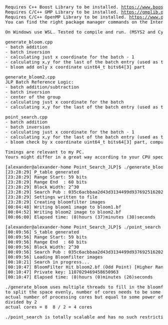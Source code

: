<pre>
Requires C++ Boost Library to be installed. <a href="https://www.boost.org">https://www.boost.org</a>
Requires C/C++ GMP Library to be installed. <a href="https://gmplib.org">https://gmplib.org</a>
Requires C/C++ OpenMP Library to be installed. <a href="https://www.openmp.org">https://www.openmp.org</a>
You can find the right package manager commands on the Internet for your Linux Distro.

On Windows use WSL. Tested to compile and run. (MSYS2 and Cygwin run unstable).

generate_bloom.cpp
- batch addition
- batch inversion
- calculating just x coordinate for the batch - 1
- calculating x,y for the last of the batch entry (used as the next startPoint)
- bloom add only x coordinate uint64_t bits64[3] part

generate_bloom2.cpp
JLP Batch Reference Logic:
- batch addition/subtraction
- batch inversion
- center of the group
- calculating just x coordinate for the batch
- calculating x,y for the last of the batch entry (used as the next startPoint)

point_search.cpp
- batch addition
- batch inversion
- calculating just x coordinate for the batch - 1
- calculating x,y for the last of the batch entry (used as the next startPoint)
- bloom check by x coordinate uint64_t bits64[3] part, computing y coordinate only if there is a hit

Timings are relevant to my PC.
Yours might differ in a great way according to your CPU specs.
  
[alexander@alexander-home Point_Search_JLP]$ ./generate_bloom
[23:28:29] P_table generated
[23:28:29] Range Start: 59 bits
[23:28:29] Range End  : 60 bits
[23:28:29] Block Width: 2^30
[23:28:29] Search Pub : 035c6acbbaa2d43d3134499d937692516202b9de802b739b92b051a05aa4729890
[23:28:29] Settings written to file
[23:28:29] Creating bloomfilter images
[00:04:48] Writing bloom1 image to bloom1.bf
[00:04:52] Writing bloom2 image to bloom2.bf
[00:06:00] Elapsed time: (0)hours (37)minutes (30)seconds

[alexander@alexander-home Point_Search_JLP]$ ./point_search
[00:09:56] S_table generated
[00:09:56] Range Start: 59 bits
[00:09:56] Range End  : 60 bits
[00:09:56] Block Width: 2^30
[00:09:56] Search Pub : 035c6acbbaa2d43d3134499d937692516202b9de802b739b92b051a05aa4729890
[00:09:56] Loading Bloomfilter images
[00:10:21] Search in progress...
[00:10:47] BloomFilter Hit bloom2.bf (Odd Point) [Higher Range Half]
[00:10:47] Private key: 1107029469458650963
[00:10:47] Elapsed time: (0)hours (0)minutes (26)seconds

./generate_bloom uses multiple threads to fill in the bloomfilter binary.
to split the space evenly, number of cores needs to be some power of two value.
actual number of processing cores but equal to some power of two value(2,4,8,16,32,64,...)
divided by 2
actual cores = 8  8 / 2 = 4 cores

./point_search is totally scalable and has no such restriction.

</pre>
